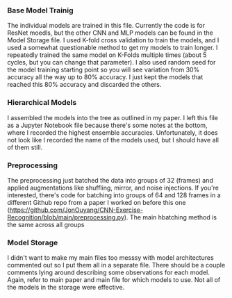 ### Base Model Trainig
The individual models are trained in this file. Currently the code is for ResNet moedls, but the other CNN and MLP models can be found in the Model Storage file. I used K-fold cross validation to train the models, and I used a somewhat questionable method to get my models to train longer. I repeatedly trained the same model on K-Folds multiple times (about 5 cycles, but you can change that parameter). I also used random seed for the model training starting point so you will see variation from 30% accuracy all the way up to 80% accuracy. I just kept the models that reached this 80% accuracy and discarded the others. 

### Hierarchical Models
I assembled the models into the tree as outlined in my paper. I left this file as a Jupyter Notebook file because there's some notes at the bottom, where I recorded the highest ensemble accuracies. Unfortunately, it does not look like I recorded the name of the models used, but I should have all of them still.

### Preprocessing
The preprocessing just batched the data into groups of 32 (frames) and applied augmentations like shuffling, mirror, and noise injections. If you're interested, there's code for batching into groups of 64 and 128 frames in a different Github repo from a paper I worked on before this one (https://github.com/JonOuyang/CNN-Exercise-Recognition/blob/main/preprocessing.py). The main hbatching method is the same across all groups

### Model Storage
I didn't want to make my main files too messsy with model architectures commented out so I put them all in a separate file. There should be a couple comments lying around describing some observations for each model. Again, refer to main paper and main file for which models to use. Not all of the models in the storage were effective.
